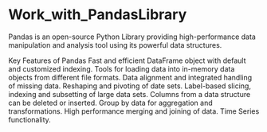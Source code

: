 # Work_with_PandasLibrary
Pandas is an open-source Python Library providing high-performance data manipulation and analysis tool using its powerful data structures.

Key Features of Pandas
Fast and efficient DataFrame object with default and customized indexing.
Tools for loading data into in-memory data objects from different file formats.
Data alignment and integrated handling of missing data.
Reshaping and pivoting of date sets.
Label-based slicing, indexing and subsetting of large data sets.
Columns from a data structure can be deleted or inserted.
Group by data for aggregation and transformations.
High performance merging and joining of data.
Time Series functionality.
